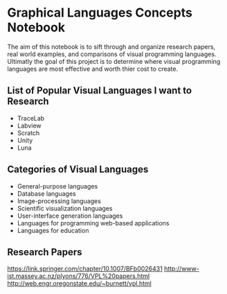 # Graphical Languages Concepts Notebook

The aim of this notebook is to sift through and organize research papers, real world examples, and comparisons of visual programming languages. Ultimatly the goal of this project is to determine where visual programming languages are most effective and worth thier cost to create. 

## List of Popular Visual Languages I want to Research

- TraceLab
- Labview
- Scratch
- Unity
- Luna

## Categories of Visual Languages

- General-purpose languages
- Database languages
- Image-processing languages
- Scientific visualization languages
- User-interface generation languages
- Languages for programming web-based applications
- Languages for education

## Research Papers
https://link.springer.com/chapter/10.1007/BFb0026431
http://www-ist.massey.ac.nz/plyons/776/VPL%20papers.html
http://web.engr.oregonstate.edu/~burnett/vpl.html
